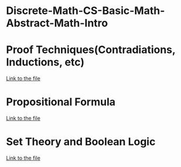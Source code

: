 # Discrete-Math-CS-Basic-Math-Abstract-Math-Intro
# Proof Techniques(Contradiations, Inductions, etc)
[Link to the file](https://github.com/noobyanjunhao/Discrete-Math-CS-Basic-Math-Abstract-Math-Into/blob/8c1aaef402184e715b19c981a5765f996125d191/Introduction%20to%20Abstract%20Mathematics.pdf)
# Propositional Formula
[Link to the file](https://github.com/noobyanjunhao/Discrete-Math-CS-Basic-Math-Abstract-Math-Into/blob/8c1aaef402184e715b19c981a5765f996125d191/Logic%20%26%20Computation.pdf)
# Set Theory and Boolean Logic
[Link to the file](https://github.com/noobyanjunhao/Discrete-Math-CS-Basic-Math-Abstract-Math-Into/blob/8c1aaef402184e715b19c981a5765f996125d191/Logic%20%26%20Computation.pdf)
